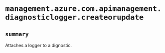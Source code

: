 # `management.azure.com.apimanagement.diagnosticlogger.createorupdate`

## `summary`
Attaches a logger to a dignostic.


